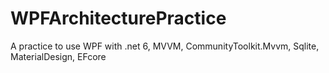 # WPFArchitecturePractice
A practice to use WPF with .net 6, MVVM, CommunityToolkit.Mvvm, Sqlite, MaterialDesign, EFcore
